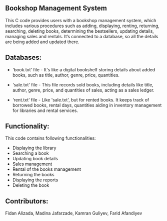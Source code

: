 Bookshop Management System
-----------------------------

This C code provides users with a bookshop management system, which includes various procedures such as adding, displaying, renting, returning, searching, deleting books, determining the bestsellers, updating details, managing sales and
rentals. It’s connected to a database, so all the details are being added and updated there.

Databases:
------------
* ‘book.txt’ file -  It's like a digital bookshelf storing details about added books, such as title, author, genre, price, quantities.

* ‘sale.txt’ file - This file records sold books, including details like title, author, genre, price, and quantities of sales, acting as a sales ledger.

* ‘rent.txt’ file - Like 'sale.txt', but for rented books. It keeps track of borrowed books, rental days, quantities aiding in inventory management for libraries and rental services.

Functionality:
--------------
This code contains following functionalities:
* Displaying the library 
* Searching a book 
* Updating book details 
* Sales management 
* Rental of the books management
* Returning the books 
* Displaying the reports
* Deleting the book

Contributors:
-------------
Fidan Alizada, Madina Jafarzade, Kamran Guliyev, Farid Afandiyev
